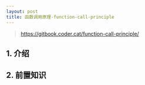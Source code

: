 ```yaml
---
layout: post
title: 函数调用原理-function-call-principle
---
```


> https://gitbook.coder.cat/function-call-principle/

## 1. 介绍



## 2. 前置知识



